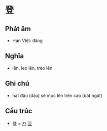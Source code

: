 # 登

## Phát âm
* Hán Việt: đăng

## Nghĩa
* lên, leo lên, trèo lên

## Ghi chú
* hạt đậu (dậu) sẽ mọc lên trên cao (bát ngát)

## Cấu trúc
* 登 = [癶](癶.md) [豆](豆.md)

<script>window.HANZI_FIELD='登';</script>